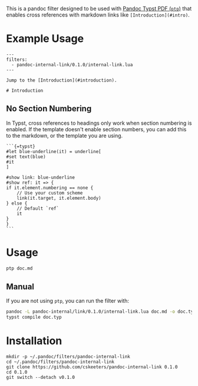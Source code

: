 This is a pandoc filter designed to be used with [Pandoc Typst PDF (`ptp`)](https://github.com/cskeeters/ptp) that enables cross references with markdown links like `[Introduction](#intro)`.

# Example Usage

    ---
    filters:
      - pandoc-internal-link/0.1.0/internal-link.lua
    ---

    Jump to the [Introduction](#introduction).

    # Introduction

## No Section Numbering

In Typst, cross references to headings only work when section numbering is
enabled.  If the template doesn't enable section numbers, you can add this to
the markdown, or the template you are using.

    ```{=typst}
    #let blue-underline(it) = underline[
    #set text(blue)
    #it
    ]

    #show link: blue-underline
    #show ref: it => {
    if it.element.numbering == none {
        // Use your custom scheme
        link(it.target, it.element.body)
    } else {
        // Default `ref`
        it
    }
    }
    ```


# Usage

```sh
ptp doc.md
```

## Manual

If you are not using `ptp`, you can run the filter with:

```sh
pandoc -L pandoc-internal/link/0.1.0/internal-link.lua doc.md -o doc.typ
typst compile doc.typ
```

# Installation

```
mkdir -p ~/.pandoc/filters/pandoc-internal-link
cd ~/.pandoc/filters/pandoc-internal-link
git clone https://github.com/cskeeters/pandoc-internal-link 0.1.0
cd 0.1.0
git switch --detach v0.1.0
```
